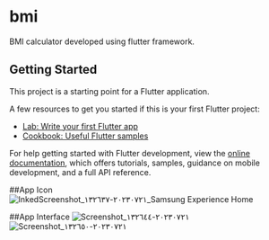 # bmi

BMI calculator developed using flutter framework.

## Getting Started

This project is a starting point for a Flutter application.

A few resources to get you started if this is your first Flutter project:

- [Lab: Write your first Flutter app](https://docs.flutter.dev/get-started/codelab)
- [Cookbook: Useful Flutter samples](https://docs.flutter.dev/cookbook)

For help getting started with Flutter development, view the
[online documentation](https://docs.flutter.dev/), which offers tutorials,
samples, guidance on mobile development, and a full API reference.

##App Icon 
![InkedScreenshot_٢٠٢٣٠٧٢١-١٣٢٦٣٧_Samsung Experience Home](https://github.com/MohammadAlqam/flutter_bmi_calculator/assets/88941388/27561665-64bb-4ac5-8ac0-a4ff54392e04)

##App Interface
![Screenshot_٢٠٢٣٠٧٢١-١٣٢٦٤٤](https://github.com/MohammadAlqam/flutter_bmi_calculator/assets/88941388/133933f1-bf5c-4bc0-a7d7-9ba49cff020b)
![Screenshot_٢٠٢٣٠٧٢١-١٣٢٦٥٠](https://github.com/MohammadAlqam/flutter_bmi_calculator/assets/88941388/31f6a37e-f8e1-4ffa-8bbf-e256e6b78e67)


 
